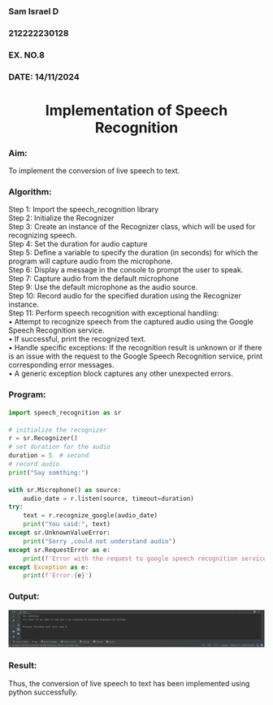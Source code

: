  <H3>Sam Israel D</H3>
<H3>212222230128</H3>
<H3>EX. NO.8</H3>
<H3>DATE: 14/11/2024</H3>
<H1 ALIGN =CENTER>Implementation of Speech Recognition</H1>
<H3>Aim:</H3> 
 To implement the conversion of live speech to text.<BR>
<h3>Algorithm:</h3>
Step 1: Import the speech_recognition library<Br>
Step 2: Initialize the Recognizer<Br>
Step 3: Create an instance of the Recognizer class, which will be used for recognizing speech.<Br>
Step 4: Set the duration for audio capture<Br>
Step 5: Define a variable to specify the duration (in seconds) for which the program will capture audio from the microphone.<Br>
Step 6: Display a message in the console to prompt the user to speak.<Br>
Step 7: Capture audio from the default microphone<Br>
Step 9: Use the default microphone as the audio source.<Br>
Step 10: Record audio for the specified duration using the Recognizer instance.<Br>
Step 11: Perform speech recognition with exceptional handling:<Br>
•	Attempt to recognize speech from the captured audio using the Google Speech Recognition service.<Br>
•	If successful, print the recognized text.<Br>
•	Handle specific exceptions: If the recognition result is unknown or if there is an issue with the request to the Google Speech Recognition service, print corresponding error messages.<Br>
•	A generic exception block captures any other unexpected errors.<Br>
<H3>Program:</H3>

```python
import speech_recognition as sr

# initialize the recognizer
r = sr.Recognizer()
# set duration for the audio
duration = 5  # second
# record audio
print("Say somthing:")

with sr.Microphone() as source:
    audio_date = r.listen(source, timeout=duration)
try:
    text = r.recognize_google(audio_date)
    print("You said:", text)
except sr.UnknownValueError:
    print("Sorry ,could not understand audio")
except sr.RequestError as e:
    print(f'Error with the request to google speech recognition service:{e}')
except Exception as e:
    print(f'Error:{e}')

```

<H3> Output:</H3>

![image](./images/output.png)

<H3> Result:</H3>
Thus, the conversion of live speech to text has been implemented using python successfully.